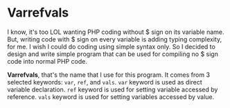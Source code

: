 # Varrefvals

I know, it's too LOL wanting PHP coding without $ sign on its variable name. But, writing code with $ sign on every variable is adding typing complexity, for me. I wish I could do coding using simple syntax only. So I decided to design and write simple program that can be used for compiling no $ sign code into normal PHP code.

**Varrefvals**, that's the name that I use for this program. It comes from 3 selected keywords: `var`, `ref`, and `vals`. `var` keyword is used as direct variable declaration. `ref` keyword is used for setting variable accessed by reference. `vals` keyword is used for setting variables accessed by value.
